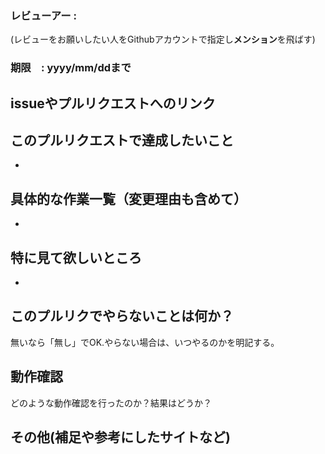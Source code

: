 ### レビューアー :
(レビューをお願いしたい人をGithubアカウントで指定し**メンション**を飛ばす)

### 期限　: yyyy/mm/ddまで

## issueやプルリクエストへのリンク

## このプルリクエストで達成したいこと
*

## 具体的な作業一覧（変更理由も含めて）
*

## 特に見て欲しいところ
*

## このプルリクでやらないことは何か？
無いなら「無し」でOK.やらない場合は、いつやるのかを明記する。

## 動作確認
どのような動作確認を行ったのか？結果はどうか？

## その他(補足や参考にしたサイトなど)
